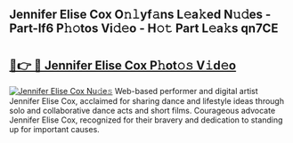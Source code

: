 ## Jennifer Elise Cox O𝚗𝚕yf𝚊ns L𝚎a𝚔ed N𝚞𝚍es - Part-lf6 P𝚑𝚘tos Vi𝚍𝚎o - H𝚘𝚝 Part L𝚎a𝚔s qn7CE

# <h2><a href="http://kfbri2.oniu.top/?m=Jennifer+Elise+Cox">🔗👉 🔴 Jennifer Elise Cox P𝚑ot𝚘𝚜 V𝚒d𝚎o</a></h2>

[![Jennifer Elise Cox Nu𝚍e𝚜](https://i.imgur.com/0qMVB7G.gif)](http://kfbri2.oniu.top/?m=Jennifer+Elise+Cox)
Web-based performer and digital artist Jennifer Elise Cox, acclaimed for sharing dance and lifestyle ideas through solo and collaborative dance acts and short films. Courageous advocate Jennifer Elise Cox, recognized for their bravery and dedication to standing up for important causes.  
